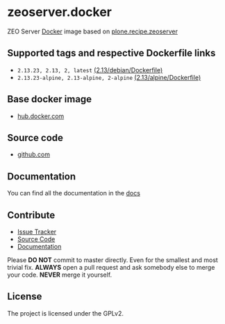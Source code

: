 # zeoserver.docker

ZEO Server [Docker](http://docker.com) image based on [plone.recipe.zeoserver](https://pypi.python.org/pypi/plone.recipe.zeoserver)

## Supported tags and respective Dockerfile links

- `2.13.23, 2.13, 2, latest` [(2.13/debian/Dockerfile)](https://github.com/plone/zeoserver.docker/blob/master/2.13.23/debian/Dockerfile)
- `2.13.23-alpine, 2.13-alpine, 2-alpine` [(2.13/alpine/Dockerfile)](https://github.com/plone/zeoserver.docker/blob/master/2.13.23/alpine/Dockerfile)

## Base docker image

 - [hub.docker.com](https://registry.hub.docker.com/u/plone/zeoserver)

## Source code

  - [github.com](http://github.com/plone/plone.zeoserver)

## Documentation

You can find all the documentation in the [docs](https://github.com/plone/zeoserver.docker/blob/master/docs)

## Contribute

- [Issue Tracker](https://github.com/plone/zeoserver.docker/issues)
- [Source Code](https://github.com/plone/zeoserver.docker/)
- [Documentation](https://github.com/plone/zeoserver.docker/tree/master/docs)

Please **DO NOT** commit to master directly. Even for the smallest and most trivial fix.
**ALWAYS** open a pull request and ask somebody else to merge your code. **NEVER** merge it yourself.


## License

The project is licensed under the GPLv2.

